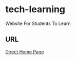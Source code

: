 # tech-learning
Website For Students To Learn

## URL
[Direct Home Page](https://hx3000oh.github.io/tech-learning) 

